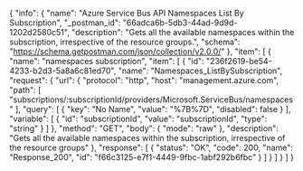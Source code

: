 {
  "info": {
    "name": "Azure Service Bus API Namespaces List By Subscription",
    "_postman_id": "66adca6b-5db3-44ad-9d9d-1202d2580c51",
    "description": "Gets all the available namespaces within the subscription, irrespective of the resource groups.",
    "schema": "https://schema.getpostman.com/json/collection/v2.0.0/"
  },
  "item": [
    {
      "name": "namespaces subscription",
      "item": [
        {
          "id": "236f2619-be54-4233-b2d3-5a8a6c81ed70",
          "name": "Namespaces_ListBySubscription",
          "request": {
            "url": {
              "protocol": "http",
              "host": "management.azure.com",
              "path": [
                "subscriptions/:subscriptionId/providers/Microsoft.ServiceBus/namespaces"
              ],
              "query": [
                {
                  "key": "No Name",
                  "value": "%7B%7D",
                  "disabled": false
                }
              ],
              "variable": [
                {
                  "id": "subscriptionId",
                  "value": "subscriptionId",
                  "type": "string"
                }
              ]
            },
            "method": "GET",
            "body": {
              "mode": "raw"
            },
            "description": "Gets all the available namespaces within the subscription, irrespective of the resource groups"
          },
          "response": [
            {
              "status": "OK",
              "code": 200,
              "name": "Response_200",
              "id": "f66c3125-e7f1-4449-9fbc-1abf292b6fbc"
            }
          ]
        }
      ]
    }
  ]
}